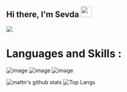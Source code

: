 ## Hi there, I'm Sevda <img src="https://github.com/TheDudeThatCode/TheDudeThatCode/blob/master/Assets/Hi.gif" width="29px">

<img align="left" src="https://media1.giphy.com/media/13HgwGsXF0aiGY/giphy.gif" />

<br/> 

# Languages and Skills :

![image](https://img.shields.io/badge/JavaScript-F7DF1E?style=for-the-badge&logo=javascript&logoColor=black)
![image](https://img.shields.io/badge/HTML5-E34F26?style=for-the-badge&logo=html5&logoColor=white)
![image](https://img.shields.io/badge/CSS3-1572B6?style=for-the-badge&logo=css3&logoColor=white)

![mattn's github 
stats](https://github-readme-stats.vercel.app/api/top-langs/?username=sevdaimany&layout=compact&theme=material-palenight&langs_count=6&hide=c)
![Top 
Langs](https://github-readme-stats.vercel.app/api?username=sevdaimany&show_icons=true&include_all_commits=true&theme=material-palenight)

